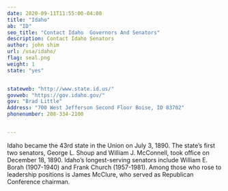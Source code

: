 ```yaml
---
date: 2020-09-11T11:55:00-04:00
title: "Idaho"
ab: "ID"
seo_title: "Contact Idaho  Governors And Senators"
description: Contact Idaho Senators
author: john shim
url: /usa/idaho/
flag: seal.png
weight: 1
state: "yes"


stateweb: "http://www.state.id.us/"
govweb: "https://gov.idaho.gov/"
gov: "Brad Little"
Address: "700 West Jefferson Second Floor Boise, ID 83702"
phonenumber: 208-334-2100


---
```


Idaho became the 43rd state in the Union on July 3, 1890. The state’s first two senators, George L. Shoup and William J. McConnell, took office on December 18, 1890. Idaho’s longest-serving senators include William E. Borah (1907-1940) and Frank Church (1957-1981). Among those who rose to leadership positions is James McClure, who served as Republican Conference chairman.